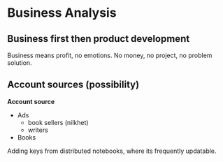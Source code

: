 # Business Analysis #

Business first then product development
---------------------------------------
Business means profit, no emotions. No money, no project, no problem solution.


Account sources (possibility)
-----------------------------
**Account source**
  - Ads
    - book sellers (nilkhet)
    - writers
  - Books

Adding keys from distributed notebooks, where its frequently updatable.
